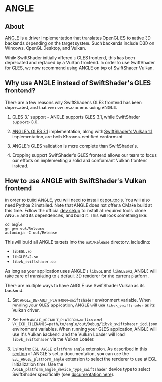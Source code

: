 # ANGLE

## About

[ANGLE](https://chromium.googlesource.com/angle/angle/) is a driver implementation that translates OpenGL ES to native 3D backends depending on the target system. Such backends include D3D on Windows, OpenGL Desktop, and Vulkan.

While SwiftShader initially offered a GLES frontend, this has been deprecated and replaced by a Vulkan frontend. In order to use SwiftShader for GLES, we now recommend using ANGLE on top of SwiftShader Vulkan.

## Why use ANGLE instead of SwiftShader's GLES frontend?

There are a few reasons why SwiftShader's GLES frontend has been deprecated, and that we now recommend using ANGLE:

1. GLES 3.1 support - ANGLE supports GLES 3.1, while SwiftShader supports 3.0.

2. [ANGLE's GLES 3.1](https://www.khronos.org/conformance/adopters/conformant-products/opengles#submission_907) implementation, along with [SwiftShader's Vulkan 1.1](https://www.khronos.org/conformance/adopters/conformant-products#submission_403) implementation, are both Khronos-certified conformant.

3. ANGLE's GLES validation is more complete than SwiftShader's.

4. Dropping support SwiftShader's GLES frontend allows our team to focus our efforts on implementing a solid and conformant Vulkan frontend instead.

## How to use ANGLE with SwiftShader's Vulkan frontend

In order to build ANGLE, you will need to install
[depot_tools](https://commondatastorage.googleapis.com/chrome-infra-docs/flat/depot_tools/docs/html/depot_tools_tutorial.html#_setting_up).
You will also need Python 2 installed. Note that ANGLE does not offer a CMake build at this time. Follow the official [dev setup](https://chromium.googlesource.com/angle/angle/+/HEAD/doc/DevSetup.md) to install all required tools, clone ANGLE and its dependencies, and build it. This will look something like:

```
cd angle
gn gen out/Release
autoninja -C out/Release
```

This will build all ANGLE targets into the `out/Release` directory, including:

* `libEGL.so`
* `libGLESv2.so`
* `libvk_swiftshader.so`

As long as your application uses ANGLE's `libEGL` and `libGLESv2`, ANGLE will take care of translating to a default 3D renderer for the current platform.

There are multiple ways to have ANGLE use SwiftShader Vulkan as its backend:

1. Set `ANGLE_DEFAULT_PLATFORM=swiftshader` environment variable. When running your GLES application, ANGLE will use `libvk_swiftshader` as its Vulkan driver.

2. Set both `ANGLE_DEFAULT_PLATFORM=vulkan` and `VK_ICD_FILENAMES=path/to/angle/out/Debug/libvk_swiftshader_icd.json` environment variables. When running your GLES application, ANGLE will use it's Vulkan backend, and the Vulkan Loader will load `libvk_swiftshader` via the Vulkan Loader.

3. Using the `EGL_ANGLE_platform_angle` extension. As described in [this section](https://chromium.googlesource.com/angle/angle/+/HEAD/doc/DevSetup.md#choosing-a-backend) of ANGLE's setup documentation, you can use the `EGL_ANGLE_platform_angle` extension to select the renderer to use at EGL initialization time. Use the `ANGLE_platform_angle_device_type_swiftshader` device type to select SwiftShader specifically (see [documentation here](https://chromium.googlesource.com/angle/angle/+/master/extensions/EGL_ANGLE_platform_angle_device_type_swiftshader.txt)).
